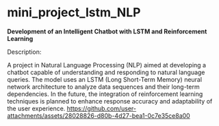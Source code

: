 # mini_project_lstm_NLP
 **Development of an Intelligent Chatbot with LSTM and Reinforcement Learning**

Description:

A project in Natural Language Processing (NLP) aimed at developing a chatbot capable of understanding and responding to natural language queries. The model uses an LSTM (Long Short-Term Memory) neural network architecture to analyze data sequences and their long-term dependencies. In the future, the integration of reinforcement learning techniques is planned to enhance response accuracy and adaptability of the user experience. 
https://github.com/user-attachments/assets/28028826-d80b-4d27-bea1-0c7e35ce8a00
